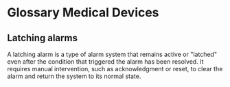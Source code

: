 # Glossary Medical Devices

## Latching alarms 

A latching alarm is a type of alarm system that remains active or "latched" even after the condition that triggered the alarm has been resolved. It requires manual intervention, such as acknowledgment or reset, to clear the alarm and return the system to its normal state.